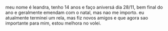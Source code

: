 meu nome é leandra, tenho 14 anos e faço aniversá dia 28/11, bem final do ano e geralmente emendam com o natal, mas nao me importo.
eu atualmente terminei um rela, mas fiz novos amigos e que agora sao importante para mim, estou melhora no volei.

